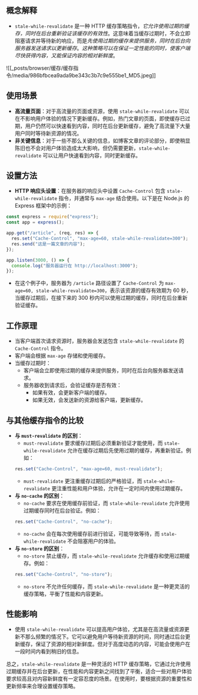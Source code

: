 ## 概念解释

   - `stale-while-revalidate` 是一种 HTTP 缓存策略指令，*它允许使用过期的缓存，同时在后台重新验证该缓存的有效性*。这意味着当缓存过期时，不会立即阻塞请求并等待新的响应，而是*先使用过期的缓存来提供服务，同时在后台向服务器发送请求以更新缓存*。*这种策略可以在保证一定性能的同时，使客户端尽快获得内容，又能保证内容的相对新鲜度*。

![[_posts/browser/缓存/缓存指令/media/986bfbcea9ada9be343c3b7c9e555be1_MD5.jpeg]]

## 使用场景

   - **高流量页面**：对于高流量的页面或资源，使用 `stale-while-revalidate` 可以在不影响用户体验的情况下更新缓存。例如，热门文章的页面，即使缓存已过期，用户仍然可以快速看到内容，同时在后台更新缓存，避免了高流量下大量用户同时等待新资源的情况。
   - **非关键信息**：对于一些不那么关键的信息，如博客文章的评论部分，即使稍显陈旧也不会对用户体验造成太大影响，但仍需要更新，`stale-while-revalidate` 可以让用户快速看到内容，同时更新缓存。

## 设置方法

   - **HTTP 响应头设置**：在服务器的响应头中设置 `Cache-Control` 包含 `stale-while-revalidate` 指令，并通常与 `max-age` 结合使用。以下是在 Node.js 的 Express 框架中的示例：

   ```javascript
   const express = require("express");
   const app = express();

   app.get("/article", (req, res) => {
     res.set("Cache-Control", "max-age=60, stale-while-revalidate=300");
     res.send("这是一篇文章的内容");
   });

   app.listen(3000, () => {
     console.log("服务器运行在 http://localhost:3000");
   });
   ```

   - 在这个例子中，服务器为 `/article` 路径设置了 `Cache-Control` 为 `max-age=60, stale-while-revalidate=300`，表示该资源的缓存有效期为 60 秒，当缓存过期后，在接下来的 300 秒内可以使用过期的缓存，同时在后台重新验证缓存。

## 工作原理

   - 当客户端首次请求资源时，服务器会发送包含 `stale-while-revalidate` 的 `Cache-Control` 指令。
   - 客户端会根据 `max-age` 存储和使用缓存。
   - 当缓存过期时：
     - 客户端会立即使用过期的缓存来提供服务，同时在后台向服务器发送请求。
     - 服务器收到请求后，会验证缓存是否有效：
       - 如果有效，会更新客户端的缓存。
       - 如果无效，会发送新的资源给客户端，更新缓存。

## 与其他缓存指令的比较

   - **与 `must-revalidate` 的区别**：
     - `must-revalidate` 要求缓存过期后必须重新验证才能使用，而 `stale-while-revalidate` 允许在缓存过期后先使用过期的缓存，再重新验证。例如：
     ```javascript
     res.set("Cache-Control", "max-age=60, must-revalidate");
     ```
     - `must-revalidate` 更注重缓存过期后的严格验证，而 `stale-while-revalidate` 更注重性能和用户体验，允许在一定时间内使用过期缓存。
   - **与 `no-cache` 的区别**：
     - `no-cache` 要求在使用缓存前验证，而 `stale-while-revalidate` 允许使用过期缓存同时在后台验证。例如：
     ```javascript
     res.set("Cache-Control", "no-cache");
     ```
     - `no-cache` 会在每次使用缓存前进行验证，可能导致等待，而 `stale-while-revalidate` 不会阻塞用户的体验。
   - **与 `no-store` 的区别**：
     - `no-store` 禁止缓存，而 `stale-while-revalidate` 允许缓存和使用过期缓存。例如：
     ```javascript
     res.set("Cache-Control", "no-store");
     ```
     - `no-store` 不允许任何缓存，而 `stale-while-revalidate` 是一种更灵活的缓存策略，平衡了性能和内容更新。

## 性能影响

   - 使用 `stale-while-revalidate` 可以提高用户体验，尤其是在高流量或资源更新不那么频繁的情况下。它可以避免用户等待新资源的时间，同时通过后台更新缓存，保证了资源的相对新鲜度。但对于高度动态的内容，可能会使用户在一段时间内看到稍旧的信息。

总之，`stale-while-revalidate` 是一种灵活的 HTTP 缓存策略，它通过允许使用过期缓存并在后台更新，在性能和内容更新之间找到了平衡，适合一些对用户体验要求较高且对内容新鲜度有一定容忍度的场景。在使用时，要根据资源的重要性和更新频率来合理设置缓存策略。
